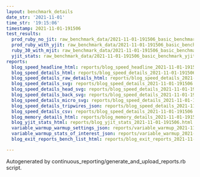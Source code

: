 ```yaml
---
layout: benchmark_details
date_str: '2021-11-01'
time_str: '19:15:06'
timestamp: 2021-11-01-191506
test_results:
  prod_ruby_no_jit: raw_benchmark_data/2021-11-01-191506_basic_benchmark_prod_ruby_no_jit.json
  prod_ruby_with_yjit: raw_benchmark_data/2021-11-01-191506_basic_benchmark_prod_ruby_with_yjit.json
  ruby_30_with_mjit: raw_benchmark_data/2021-11-01-191506_basic_benchmark_ruby_30_with_mjit.json
  yjit_stats: raw_benchmark_data/2021-11-01-191506_basic_benchmark_yjit_stats.json
reports:
  blog_speed_headline_html: reports/blog_speed_headline_2021-11-01-191506.html
  blog_speed_details_html: reports/blog_speed_details_2021-11-01-191506.html
  blog_speed_details_raw_details_html: reports/blog_speed_details_2021-11-01-191506.raw_details.html
  blog_speed_details_svg: reports/blog_speed_details_2021-11-01-191506.svg
  blog_speed_details_head_svg: reports/blog_speed_details_2021-11-01-191506.head.svg
  blog_speed_details_back_svg: reports/blog_speed_details_2021-11-01-191506.back.svg
  blog_speed_details_micro_svg: reports/blog_speed_details_2021-11-01-191506.micro.svg
  blog_speed_details_tripwires_json: reports/blog_speed_details_2021-11-01-191506.tripwires.json
  blog_speed_details_csv: reports/blog_speed_details_2021-11-01-191506.csv
  blog_memory_details_html: reports/blog_memory_details_2021-11-01-191506.html
  blog_yjit_stats_html: reports/blog_yjit_stats_2021-11-01-191506.html
  variable_warmup_warmup_settings_json: reports/variable_warmup_2021-11-01-191506.warmup_settings.json
  variable_warmup_stats_of_interest_json: reports/variable_warmup_2021-11-01-191506.stats_of_interest.json
  blog_exit_reports_bench_list_html: reports/blog_exit_reports_2021-11-01-191506.bench_list.html

---
```

Autogenerated by continuous_reporting/generate_and_upload_reports.rb script.
